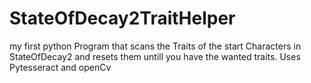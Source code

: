 # StateOfDecay2TraitHelper
my first python Program that scans the Traits of the start Characters in StateOfDecay2 and resets them untill you have the wanted traits. Uses Pytesseract and openCv
